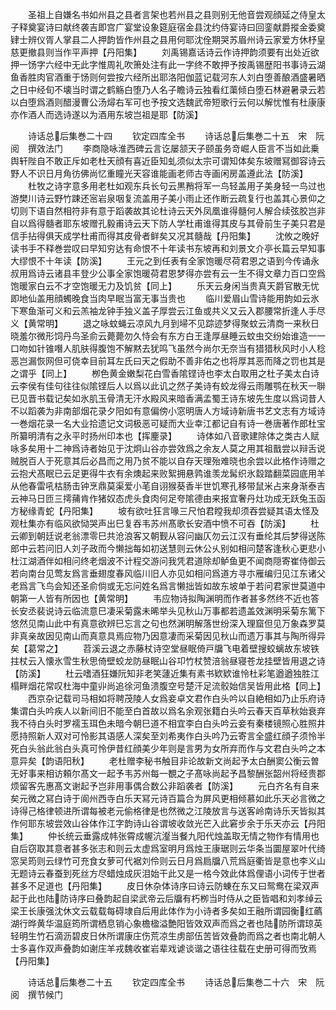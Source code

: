 <!-- { "loadSidebar": true } -->
　　圣祖上自嫌名书如州县之县者言架也若州县之县则别无他音尝观顔延之侍皇太子释奠宴诗曰献终袭吉即宫广宴堂设象筵庭宿金县沈约侍宴诗曰回銮献爵摐金委奠肄士辨仪胥人掌县二人押韵皆作州县之县用何耶沈佺期哭苏眉州诗云家爱方休杼皇慈更撤县则当作平声押【丹阳集】
　　刘禹锡嘉话诗云作诗押韵须要有出处近欲押一饧字六经中无此字惟周礼吹箫处注有此一字终不敢押予按禹锡歴阳书事诗云湖鱼香胜肉官酒重于饧则何尝按六经所出耶洛阳伽蓝记载河东人刘白堕善酿酒盛暑晒之日中经旬不壊当时谓之鹤觞白堕乃人名子瞻诗云独看红蕖倾白堕石林避暑录云若以白堕爲酒则醋漫曹公汤燖右军可也予按文选魏武帝短歌行云何以解忧惟有杜康康亦作酒人而选诗遂以为酒用东坡岂祖是耶【防溪】

　　诗话总后集巻二十四
　　钦定四库全书
　　诗话总后集巻二十五　宋　阮　阅　撰效法门
　　李商隐咏淮西碑云言讫屡颔天子颐虽务竒崛人臣言不当如此乗舆轩陛自不敢正斥如老杜天顔有喜近臣知虬须似太宗可谓知体矣东坡赠冩御容诗云野人不识日月角彷佛尚忆重瞳光天容谁能画老师古寺画闲房盖遵此法【防溪】
　　杜牧之诗字意多用老杜如观东兵长句云黒矟将军一鸟轻盖用子美身轻一鸟过也游樊川诗云野竹踈还宻岩泉咽复流盖用子美小雨止还作断云疏复行也盖其心景仰之切则下语自然相符非有意于蹈袭故其论杜诗云天外凤凰谁得髓何人解合续弦胶岂非自以爲得髓者耶东坡赠孔毅甫诗云天下防人学杜甫谁得其皮与其骨前生子美只君是信手拈得俱天成学杜甫而得其皮骨者鲜矣又况其髓哉【丹阳集】
　　沈攸之晚好读书手不释巻尝叹曰早知穷达有命恨不十年读书东坡再和刘景文介亭长篇云早知事大缪恨不十年读【防溪】
　　王元之到任表有全家饱暖尽荷君恩之语到今传诵永叔用爲诗云诸县丰登少公事全家饱暖荷君恩梦得亦尝有云一生不得文章力百口空爲饱暖家白云不才空饱暖无力及饥贫【同上】
　　乐天云身闲当贵真天爵官散无忧即地仙盖用顔蠋晚食当肉早眠当富无事当贵也
　　临川爱眉山雪诗能用韵如云氷下寒鱼渐可义和云羔袖龙钟手独义盖子厚尝云江鱼或共义又云入郡腰常折逢人手尽义【黄常明】
　　退之咏蚊蝇云凉风九月到埽不见踪迹梦得聚蚊云清商一来秋日晓羞尔微形饲丹鸟圣俞云薨薨勿久恃会有东方白王逢厚昼睡云蚊虫交纷始谁造一一口吻如针锥噆人肌肤得腹饱不解黙去犹鸣飞虽然今尚尔无奈当有猎猎秋风时小人稔恶岂漏恢网但可侥幸目前耳左氏曰天之假助不善非佑之也将厚其恶而降之罚也其是之谓乎【同上】
　　栁色黄金嫩梨花白雪香隂铿诗也李太白取用之杜子美太白诗云李侯有佳句往往似隂铿后人以爲以此讥之然子美诗有蛟龙得云雨雕鹗在秋天一聨已见晋书载记矣如氷肌玉骨清无汗水殿风来暗香满孟蜀王诗东坡先生度以爲词昔人不以蹈袭为非南部烟花录夕阳如有意偏傍小窓明唐人方域诗新唐书艺文志有方域诗一巻烟花录一名大业拾遗记文词极恶可疑而大业幸江都记自有诗一巻唐著作郎杜宝所纂明清有之永平时扬州印本也【挥麈录】
　　诗体如八音歌建除体之类古人赋咏多矣用十二神爲诗者始见于沈炯山谷亦尝效爲之余友人莫之用其祖戬尝以辩舌说贼脱百人于死意其后必昌而之用乃贫不能以自存天理殆难晓也余尝以此格作诗赠之云抱犬髙眠已云足更得牛衣有余燠起来败絮拥悬鹑谁羡龙髯织氷縠踏翻菜园底用羊从他春雷吼枯肠击钟烹鼎莫渠爱小芼自诩猴葵香半世饥寒孔移带鼠米占来身渐泰吉云神马日匝三摴蒱肯作猪奴态虎头食肉何足夸隂德由来报宜奢丹灶功成无跃兔玉函方秘缘青蛇【丹阳集】
　　坡有欲吐狂言喙三尺怕君瞠我却须吞尝疑其语太怪及观杜集亦有临风欲恸哭声出巳复吞韦苏州髙歌长安酒中愤不可吞【防溪】
　　杜云卿到朝廷说老翁漂零巳共沧浪客又朝觐从容问幽仄勿云江汉有垂纶其后梦得送陈郎中云若问旧人刘子政而今懒拙每如初送慧则云休公乆别如相问楚客逢秋心更悲小杜江湖酒伴如相问终老烟波不计程交游问我凭君道除却鲈鱼更不闻商隠寄崔侍御云若向南台见莺友爲言垂翅度春风临川旧人亦见如相问爲道方寻朩雁编归见江东诸父老爲言飞鸟会知还圣俞倘或无忘问姓名爲言懒拙皆如故东坡单于若问君家世莫道中朝第一人皆有所因也【黄常明】
　　韦应物诗拟陶渊明而作者甚多然终不近也答长安丞裴说诗云临流意巳凄采菊露未晞举头见秋山万事都若遗盖效渊明采菊东篱下悠然见南山此中有真意欲辨巳忘言之句也然渊明解落世纷深入理窟但见万象森罗莫非真亲故因见南山而真意具焉应物乃因意凄而采菊因见秋山而遗万事其与陶所得异矣【葛常之】
　　苕溪云退之赤藤杖诗空堂昼眠倚戸牖飞电着壁搜蛟螭故东坡铁拄杖云入懐氷雪生秋思倚壁蛟龙防昼眠山谷卭竹杖赞涪翁昼寝苍龙挂壁皆用退之诗【防溪】
　　杜云嗜酒狂嫌阮知非老笑蘧近集有素书欵欵谁怜杜彩笔遒遒独胜江榻畔烟花常叹杜海中童丱尚追徐河鱼溃腹空号楚汗足流骹始信吴皆用此格【同上】
　　西京杂记载司马相如将聘茂陵人女爲妾卓文君作白头吟以自絶相如乃止乐府诗集谓白头吟疾人以新间旧不能至白首故以爲名余观张籍白头吟云春天百草秋始衰弃我不待白头时罗襦玉珥色未暗今朝巳道不相宜李白白头吟云妾有秦楼镜照心胜照井愿持照新人双对可怜影其语感人深矣至刘希夷作白头吟乃云寄言全盛红顔子须怜半死白头翁此翁白头真可怜伊昔红顔美少年则是言男为女所弃而作与文君白头吟之本意异矣【韵语阳秋】
　　老杜赠李秘书触目非论故新文尚起予太白酬窦公衡云曽无好事来相访頼尔髙文一起予韦苏州每一覩之子髙咏尚起予昌黎酬张韶州将经贵郡烦留客先惠髙文谢起予岂非用事偶合数公非蹈袭者【防溪】
　　元白齐名有自来矣元微之冩白诗于阆州西寺白乐天冩元诗百篇合为屏风更相倾慕如此乐天必言微之诗得己格律顿进所谓每被老元偷格律是也然微之江陵放言与送客岭南诗乐天皆拟其作何耶东坡尝效山谷体作江字韵诗山谷谓坡收敛光芒入此窘步余于乐天亦云【丹阳集】
　　仲长统云垂露成帏张霄成幄沆瀣当餐九阳代烛盖取无情之物作有情用也自后窃取其意者甚多张志和则云太虚爲室明月爲烛王康琚则云华条当圜屋翠叶代绮窓吴筠则云绿竹可充食女萝可代裾刘伶则云日月爲扃牖八荒爲庭衢皆是意也李义山无题诗云春蚕到死丝方尽蜡烛成灰泪始干此又是一格今效此体爲俚语小词传于世者甚多不足道也【丹阳集】
　　皮日休杂体诗序曰诗云防蝀在东又曰鸳鸯在梁双声起于此也陆防诗序曰叠韵起自梁武帝云后牖有朽栁当时侍从之臣皆唱和刘孝绰云梁王长康强沈休文云载载每碍埭自后用此体作为小诗者多矣如王融所谓园衡红蘤湖行晔黄华温庭筠所谓栖息销心象檐楹溢艶阳皆效双声而爲之者也陆防所谓琼英轻明生竹石滴沥碧皮日休所谓康庄伤荒凉生虏部伍苦皆效叠韵而爲之者也南北朝人士多喜作双声叠韵如谢庄羊戎魏收崔岩辈戏谑谈谐之语往往载在史册可得而攷焉【丹阳集】

　　诗话总后集巻二十五
　　钦定四库全书
　　诗话总后集巻二十六　宋　阮　阅　撰节候门
